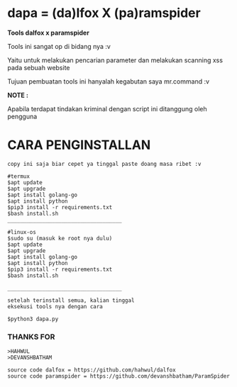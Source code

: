 # dapa = (da)lfox X (pa)ramspider

**Tools dalfox x paramspider**

Tools ini sangat op di bidang nya :v 

Yaitu untuk melakukan pencarian parameter dan melakukan scanning xss pada sebuah website

Tujuan pembuatan tools ini hanyalah kegabutan saya mr.command :v

**NOTE :**

Apabila terdapat tindakan kriminal dengan script ini ditanggung oleh pengguna

# CARA PENGINSTALLAN

```
copy ini saja biar cepet ya tinggal paste doang masa ribet :v

#termux
$apt update
$apt upgrade
$apt install golang-go
$apt install python
$pip3 install -r requirements.txt
$bash install.sh
____________________________________

#linux-os
$sudo su (masuk ke root nya dulu)
$apt update
$apt upgrade
$apt install golang-go
$apt install python
$pip3 install -r requirements.txt
$bash install.sh

____________________________________

setelah terinstall semua, kalian tinggal 
eksekusi tools nya dengan cara

$python3 dapa.py

```
### THANKS FOR
```
>HAHWUL
>DEVANSHBATHAM

source code dalfox = https://github.com/hahwul/dalfox
source code paramspider = https://github.com/devanshbatham/ParamSpider
```

